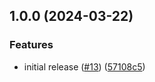 ## 1.0.0 (2024-03-22)


### Features

* initial release ([#13](https://github.com/21stdigital/statamic-aida/issues/13)) ([57108c5](https://github.com/21stdigital/statamic-aida/commit/57108c535327eb8363e7e493b44128099ce7a47b))
